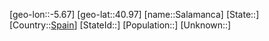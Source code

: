 ﻿---
location: [40.97,-5.67]
type: City
tags:
- geo/City


SpocWebEntityId: 33878
isDeleted: false
confidential: public

---
[geo-lon::-5.67]
[geo-lat::40.97]
[name::Salamanca]
[State::]
[Country::[Spain](geo/Continent/Europe/Spain.md)]
[StateId::]
[Population::]
[Unknown::]

